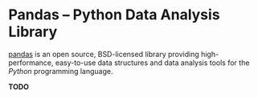 # Pandas – Python Data Analysis Library

[pandas](https://pandas.pydata.org/) is an open source, BSD-licensed library providing high-performance,
easy-to-use data structures and data analysis tools for the *Python* programming language.

**TODO**
